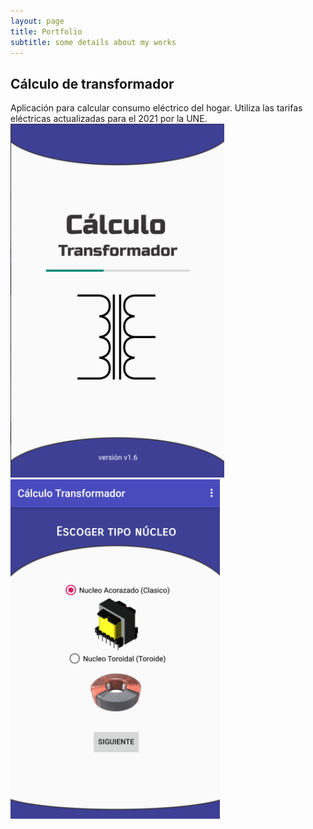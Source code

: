 ```yaml
---
layout: page
title: Portfolio
subtitle: some details about my works
---
```


## Cálculo de transformador

Aplicación para calcular consumo eléctrico del hogar. Utiliza las tarifas eléctricas actualizadas para el 2021 por la UNE.
![Cálculo transformador](/assets/img/calculo-transformador/001-cz9dev-calc.png)
![Cálculo transformador2](/assets/img/calculo-transformador/002-cz9dev-calc.png)
